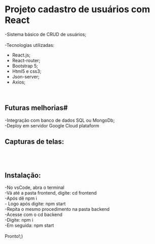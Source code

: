 # Projeto cadastro de usuários com React #
-Sistema básico de CRUD de usuários; <br>
<br>
-Tecnologias utilizadas:<br>
<ul>
      <li>    React.js;</li>
      <li>    React-router; </li>
      <li>    Bootstrap 5; </li>
      <li>    Html5 e css3; </li>
      <li>    Json-server;</li>
      <li>    Axios;  </li>
</ul>
<br> 
<h2>Futuras melhorias#</h2> 
-Integração com banco de dados SQL ou MongoDb; <br>
-Deploy em servidor Google Cloud plataform <br>

<h2> Capturas de telas: </h2>
<https://github.com/LordRyanII/CadastroDeUsuarios_com_React.js/assets/102631987/0aa80823-66da-4eba-a64f-6694038907e6>
 <br>

<br>
<h2> Instalação:</h2>
-No vsCode, abra o terminal<br>
-Vá até a pasta frontend, digite: cd frontend<br>
-Após dê npm i<br>
- Logo após digite: npm start<br>
-Repita o mesmo procedimento na pasta backend<br>
-Acesse com o cd backend<br>
-Digite: npm i<br>
-Em seguida: npm start<br><br>
Pronto!;)
